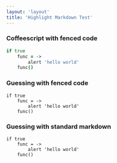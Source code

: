```yaml
---
layout: 'layout'
title: 'Highlight Markdown Test'
---
```


### Coffeescript with fenced code

``` coffeescript
if true
    func = ->
        alert 'hello world'        
    func()
```


### Guessing with fenced code

```
if true
    func = ->
        alert 'hello world'        
    func()
```

### Guessing with standard markdown
	if true
	    func = ->
	        alert 'hello world'        
	    func()
